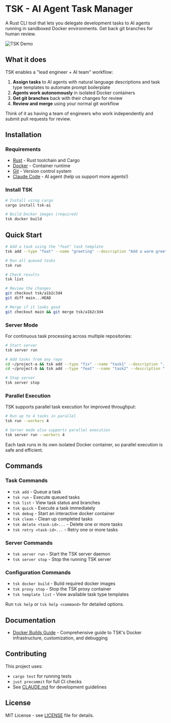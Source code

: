 # TSK - AI Agent Task Manager

A Rust CLI tool that lets you delegate development tasks to AI agents running in sandboxed Docker environments. Get back git branches for human review.

![TSK Demo](./docs/images/tsk-demo.gif)

## What it does

TSK enables a "lead engineer + AI team" workflow:
1. **Assign tasks** to AI agents with natural language descriptions and task type templates to automate prompt boilerplate
2. **Agents work autonomously** in isolated Docker containers
3. **Get git branches** back with their changes for review
4. **Review and merge** using your normal git workflow

Think of it as having a team of engineers who work independently and submit pull requests for review.

## Installation

### Requirements

- [Rust](https://rustup.rs/) - Rust toolchain and Cargo
- [Docker](https://docs.docker.com/get-docker/) - Container runtime
- [Git](https://git-scm.com/downloads) - Version control system
- [Claude Code](https://docs.anthropic.com/en/docs/claude-code) - AI agent (help us support more agents!)

### Install TSK

```bash
# Install using cargo
cargo install tsk-ai

# Build Docker images (required)
tsk docker build
```

## Quick Start

```bash
# Add a task using the "feat" task template
tsk add --type "feat" --name "greeting" --description "Add a warm greeting to all CLI commands"

# Run all queued tasks
tsk run

# Check results
tsk list

# Review the changes
git checkout tsk/a1b2c3d4
git diff main...HEAD

# Merge if it looks good
git checkout main && git merge tsk/a1b2c3d4
```

### Server Mode

For continuous task processing across multiple repositories:

```bash
# Start server
tsk server run

# Add tasks from any repo
cd ~/project-a && tsk add --type "fix" --name "task1" --description "..."
cd ~/project-b && tsk add --type "feat" --name "task2" --description "..."

# Stop server
tsk server stop
```

### Parallel Execution

TSK supports parallel task execution for improved throughput:

```bash
# Run up to 4 tasks in parallel
tsk run --workers 4

# Server mode also supports parallel execution
tsk server run --workers 4
```

Each task runs in its own isolated Docker container, so parallel execution is safe and efficient.

## Commands

### Task Commands
- `tsk add` - Queue a task
- `tsk run` - Execute queued tasks
- `tsk list` - View task status and branches
- `tsk quick` - Execute a task immediately
- `tsk debug` - Start an interactive docker container
- `tsk clean` - Clean up completed tasks
- `tsk delete <task-id>...` - Delete one or more tasks
- `tsk retry <task-id>...` - Retry one or more tasks

### Server Commands
- `tsk server run` - Start the TSK server daemon
- `tsk server stop` - Stop the running TSK server

### Configuration Commands
- `tsk docker build` - Build required docker images
- `tsk proxy stop` - Stop the TSK proxy container
- `tsk template list` - View available task type templates

Run `tsk help` or `tsk help <command>` for detailed options.

## Documentation

- [Docker Builds Guide](docs/docker-builds.md) - Comprehensive guide to TSK's Docker infrastructure, customization, and debugging

## Contributing

This project uses:
- `cargo test` for running tests
- `just precommit` for full CI checks
- See [CLAUDE.md](CLAUDE.md) for development guidelines

## License

MIT License - see [LICENSE](LICENSE) file for details.

